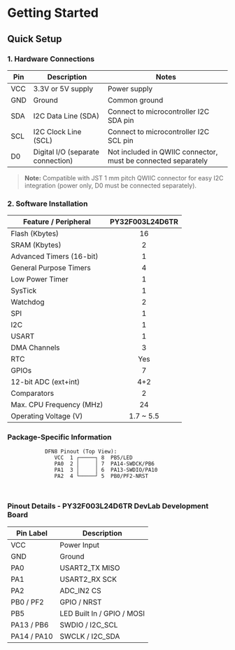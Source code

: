 # Getting Started

## Quick Setup

### 1. Hardware Connections

| Pin   | Description                        | Notes                                                                 |
|-------|------------------------------------|-----------------------------------------------------------------------|
| VCC   | 3.3V or 5V supply                  | Power supply                                                          |
| GND   | Ground                            | Common ground                                                         |
| SDA   | I2C Data Line (SDA)                | Connect to microcontroller I2C SDA pin                                |
| SCL   | I2C Clock Line (SCL)               | Connect to microcontroller I2C SCL pin                                |
| D0    | Digital I/O (separate connection)  | Not included in QWIIC connector, must be connected separately         |

> **Note:** Compatible with JST 1 mm pitch QWIIC connector for easy I2C integration (power only, D0 must be connected separately).

### 2. Software Installation

| Feature / Peripheral         | PY32F003L24D6TR |
|-----------------------------|:---------------:|
| Flash (Kbytes)              |       16        |
| SRAM (Kbytes)               |        2        |
| Advanced Timers (16-bit)    |        1        |
| General Purpose Timers      |        4        |
| Low Power Timer             |        1        |
| SysTick                     |        1        |
| Watchdog                    |        2        |
| SPI                         |        1        |
| I2C                         |        1        |
| USART                       |        1        |
| DMA Channels                |        3        |
| RTC                         |      Yes        |
| GPIOs                       |        7        |
| 12-bit ADC (ext+int)        |      4+2        |
| Comparators                 |        2        |
| Max. CPU Frequency (MHz)    |       24        |
| Operating Voltage (V)       |   1.7 ~ 5.5     |


### Package-Specific Information



```
            DFN8 Pinout (Top View):
               VCC  1 ┌─────┐ 8  PB5/LED
               PA0  2 │     │ 7  PA14-SWDCK/PB6
               PA1  3 │     │ 6  PA13-SWDIO/PA10
               PA2  4 └─────┘ 5  PB0/PF2-NRST



```


### Pinout Details - PY32F003L24D6TR DevLab Development Board

| Pin Label | Description     |
|-----------|------------------|
| VCC       | Power Input     | 
| GND       | Ground          |
| PA0      |  USART2_TX  MISO  |
| PA1      |  USART2_RX  SCK |
| PA2      | ADC_IN2      CS|
| PB0  / PF2    |  GPIO / NRST    |
| PB5      | LED Built In / GPIO / MOSI     |
| PA13 / PB6    | SWDIO /  I2C_SCL   |
| PA14 / PA10    | SWCLK /  I2C_SDA   |


